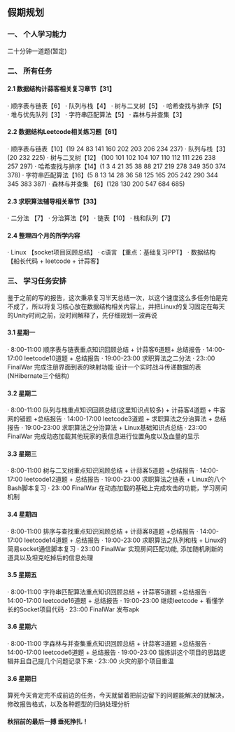 ## 假期规划
### 一、 个人学习能力
二十分钟一道题(暂定)
### 二、 所有任务
#### 2.1 数据结构计蒜客相关复习章节【31】
· 顺序表与链表【6】
· 队列与栈【4】
· 树与二叉树【5】
· 哈希查找与排序【5】
· 堆与优先队列【3】
· 字符串匹配算法【5】
· 森林与并查集【3】
#### 2.2 数据结构Leetcode相关练习题【61】
· 顺序表与链表【10】(19  24  83  141  160  202  203  206  234  237)
· 队列与栈【3】(20  232  225)
· 树与二叉树【12】 (100  101  102  104  107  110  112  111  226  238  257  297)
· 哈希查找与排序【14】(1  3  4  21  35  38  88  217  219  278  349  350  374  378)
· 字符串匹配算法【16】(5  8  13  14  28  36  58  125  165  205  242  290  344  345  383  387)
· 森林与并查集 【6】(128  130  200  547  684  685)
#### 2.3 求职算法辅导相关章节【33】
· 二分法 【7】
· 分治算法【9】
· 链表【10】
· 栈和队列【7】
#### 2.4 整理四个月的所学内容
· Linux 【socket项目回顾总结】
· c语言 【重点：基础复习PPT】
· 数据结构 【船长代码 + leetcode + 计蒜客】
### 三、 学习任务安排
鉴于之前的写的报告，这次秉承复习半天总结一次，以这个速度这么多任务怕是完不成了，所以将复习核心放在数据结构相关内容上，并把Linux的复习固定在每天的Unity时间之前，没时间解释了，先仔细规划一波再说

#### 3.1 星期一
·  8:00-11:00 顺序表与链表重点知识回顾总结 + 计蒜客6道题+ 总结报告
· 14:00-17:00 leetcode10道题 + 总结报告
· 19:00-23:00 求职算法之二分法
· 23::00 FinalWar 完成注册界面到表的映射功能 设计一个实时战斗传递数据的表(NHibernate三个结构)
#### 3.2 星期二
·  8:00-11:00 队列与栈重点知识回顾总结(这里知识点较多) + 计蒜客4道题 + 牛客网的错题 +总结报告
· 14:00-17:00 leetcode3道题 + 求职算法之分治算法 + 总结报告
· 19:00-23:00 求职算法之分治算法 + Linux基础知识点总结
· 23::00 FinalWar 完成动态加载其他玩家的表信息进行位置角度以及血量的显示
#### 3.3 星期三
·  8:00-11:00 树与二叉树重点知识回顾总结 + 计蒜客5道题  +总结报告
· 14:00-17:00 leetcode12道题 + 总结报告
· 19:00-23:00 求职算法之链表 + Linux的八个Bash脚本复习
· 23::00 FinalWar 在动态加载的基础上完成攻击的功能，学习房间机制
#### 3.4 星期四
·  8:00-11:00 排序与查找重点知识回顾总结 + 计蒜客8道题  +总结报告
· 14:00-17:00 leetcode14道题 + 总结报告
· 19:00-23:00 求职算法之队列和栈 + Linux的简易socket通信脚本复习
· 23::00 FinalWar 实现房间匹配功能, 添加随机刷新的道具以及坦克吃掉后的信息处理
#### 3.5 星期五
·  8:00-11:00 字符串匹配算法重点知识回顾总结 + 计蒜客5道题  +总结报告
· 14:00-17:00 leetcode16道题 + 总结报告
· 19:00-23:00  继续leetcode +  看懂学长的Socket项目代码
· 23::00 FinalWar 发布apk
#### 3.6 星期六
·  8:00-11:00 字森林与并查集重点知识回顾总结 + 计蒜客3道题  +总结报告
· 14:00-17:00 leetcode6道题 + 总结报告
· 19:00-23:00  锻炼讲这个项目的思路逻辑并且自己提几个问题记录下来
· 23::00  火灾的那个项目重温
#### 3.6 星期日
 算死今天肯定完不成前边的任务，今天就留着把前边留下的问题能解决的就解决，修改报告格式，以及各种题型的归纳处理分析
#### 秋招前的最后一搏 垂死挣扎！
